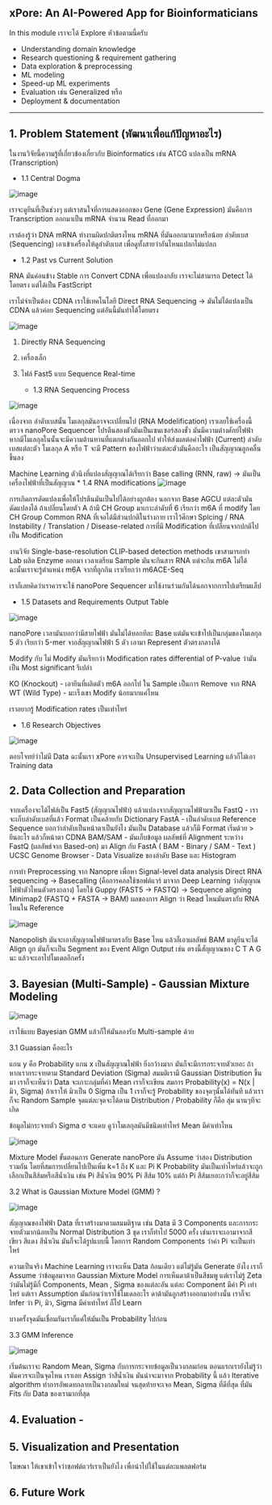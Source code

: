 ## xPore: An AI-Powered App for Bioinformaticians 

In this module เราจะได้ Explore หัวข้อตามนี้ครับ

* Understanding domain knowledge
* Research questioning & requirement gathering
* Data exploration & preprocessing
* ML modeling
* Speed-up ML experiments
* Evaluation เช่น Generalized หรือ
* Deployment & documentation

---


## 1. Problem Statement (พัฒนาเพื่อแก้ปัญหาอะไร)

  ในงานวิจัยนี้ความรู้ที่เกี่ยวข้องเกี่ยวกับ Bioinformatics เช่น ATCG แปลงเป็น mRNA (Transcription)

   * 1.1 Central Dogma

![image](https://github.com/user-attachments/assets/a975de87-7e0f-4edc-ab77-c08d84838f9a)

เราจะดูยีนที่เป็นช่วงๆ แต่เราสนใจที่การแสดงออกของ Gene (Gene Expression) มันคือการ Transcription ออกมาเป็น mRNA
จำนวน Read ที่ออกมา

เราต้องรู้ว่า DNA mRNA ทำงานผิดปกติตรงไหน mRNA ที่มันออกมามากหรือน้อย ลำดับเบส (Sequencing) เอาเข้าเครื่องให้ดูลำดับเบส เพื่อดูทั้งสายว่าอันไหนแปลกไม่แปลก

   * 1.2 Past vs Current Solution

RNA มันค่อนข้าง Stable การ Convert CDNA เพื่อแปลงกลับ เราจะไม่สามารถ Detect ได้โดยตรง แต่ได้เป็น FastScript 

เราไม่จำเป็นต้อง CDNA เราใช้เทคโนโลยี Direct RNA Sequencing -> มันไม่ได้แปลงเป็น CDNA แล้วค่อย Sequencing แต่อันนี้มันทำได้โดยตรง

![image](https://github.com/user-attachments/assets/53b5ea14-5899-48a8-b8be-32cfba44bd43)

1. Directly RNA Sequencing
2. เครื่องเล็ก
3. ไฟล์ Fast5 แบบ Sequence Real-time

    * 1.3 RNA Sequencing Process

![image](https://github.com/user-attachments/assets/35414b95-51af-4556-9859-8f1d4ed805cc)

เนื่องจาก ลำดับเบสนั้น โมเลกุลมันอาจจะเปลี่ยนไป (RNA Modelification) เราเลยใช้เครื่องนี้ตรวจ
nanoPore Sequencer โปรตีนสองตัวมันเป็นเซนเซอร์สองขั้ว มันมีความต่างศักย์ไฟฟ้า หากมีโมเลกุลในนั้นจะมีความต้านทานที่แตกต่างกันออกไป ทำให้ส่งผลต่อค่าไฟฟ้า (Current)
ลำดับเบสแต่ละตัว โมเลกุล A หรือ T จะมี Pattern ของไฟฟ้าว่าแต่ละตัวมันคืออะไร เป็นสัญญาณลูกคลื่นขึ้นลง

Machine Learning ตัวนึงที่แปลงสัญญาณได้เรียกว่า Base calling (RNN, raw) -> มันเป็นเครื่องไฟฟ้าที่เป็นสัญญาณ
    * 1.4 RNA modifications
![image](https://github.com/user-attachments/assets/1cfa42d7-397e-4627-bd94-40dd097b0c72)


การเกิดการดัดแปลงเพื่อให้โปรตีนมันเป็นไปได้อย่างถูกต้อง นอกจาก Base AGCU แต่ละตัวมันดัดแปลงได้ ถ้าเปลี่ยนโดยตัว A ถ้ามี CH Group มาเกาะลำดับที่ 6 เรียกว่า m6A ที่ modify โดย CH Group
Common RNA ที่เจอได้มีส่วนปกติในร่างกาย เราไว้ศึกษา Splcing / RNA Instability / Translation / Disease-related
การที่มี Modification ที่เปลี่ยนจากปกติไปเป็น Modification

งานวิจัย Single-base-resolution CLIP-based detection methods
เขาสามารถทำ Lab ผลิต Enzyme ออกมา เวลาเตรียม Sample มันจะกินสาร RNA แต่จะกิน m6A ไม่ได้ ฉะนั้นเราจะรู้ตำแหน่ง m6A จากที่ถูกกิน เราเรียกว่า m6ACE-Seq

เราก็เลยคิดว่าเราควรจะใช้ nanoPore Sequencer มาใช้งานร่วมกันได้นอกจากการไปเตรียมแล็ป

  * 1.5 Datasets and Requirements Output Table

![image](https://github.com/user-attachments/assets/7340af7d-0f36-4d5e-98c1-8cbc5143e868)


nanoPore เวลามันบอกว่ามีสายไฟฟ้า มันไม่ได้บอกทีละ Base แต่มันจะเข้าไปเป็นกลุ่มของโมเลกุล 5 ตัว เรียกว่า 5-mer จากสัญญาณไฟฟ้า 5 ตัว เอามา Represent ตัวตรงกลางได้

Modify กับ ไม่ Modify มันเรียกว่า Modification rates differential of P-value ว่ามันเป็น Most significant รึเปล่า

KO (Knockout) - เอายีนที่ผลิตตัว m6A ออกไป ใน Sample เป็นการ Remove จาก RNA
WT (Wild Type) - มะเร็งเขา Modify น้อยมากแค่ไหน 

เราอยากรู้ Modification rates เป็นเท่าไหร่

  * 1.6 Research Objectives

![image](https://github.com/user-attachments/assets/1d450855-7964-4e41-8a21-7b93021d0280)

  ตอบโจทย์ว่าไม่มี Data ฉะนั้นเรา xPore ควรจะเป็น Unsupervised Learning แล้วก็ไม่เอา Training data


## 2. Data Collection and Preparation

จากเครื่องจะได้ไฟล์เป็น Fast5 (สัญญาณไฟฟ้า) แล้วแปลงจากสัญญาณไฟฟ้ามาเป็น
FastQ - เราจะเก็บลำดับเบสที่แล้ว Format เป็นคล้ายกับ Dictionary
FastA - เป็นลำดับเบส Reference Sequence บอกว่าลำดับเป็นหน้าตาเป็นยังไง มันเป็น Database แล้วก็มี Format เริ่มด้วย > ยีนอะไร แล้วก็หน้าตา CDNA
BAM/SAM - มันเก็บข้อมูล ผลลัพธ์ที่ Alignment ระหว่าง FastQ (ผลลัพธ์จาก Based-on) มา Align กับ FastA ( BAM - Binary / SAM - Text )
UCSC Genome Browser - Data Visualize ของลำดับ Base และ Histogram

การทำ Preprocessing จาก Nanopre เพื่อหา Signal-level data analysis
Direct RNA sequencing -> 
Basecalling (คือการคอลใช้ซอฟต์แวร์ มาจาก Deep Learning ว่าสัญญาณไฟฟ้าตัวไหนตัวตรงกลาง) โดยใช้ Guppy (FAST5 -> FASTQ) -> 
Sequence aligning Minimap2 (FASTQ + FASTA -> BAM) ผลของการ Align ว่า Read ไหนมันตรงกับ RNA ไหนใน Reference

![image](https://github.com/user-attachments/assets/27cee878-4f98-45b1-94f8-6d630fa14aa2)

Nanopolish มันจะเอาสัญญาณไฟฟ้ามาตรงกับ Base ไหน แล้วก็เอาผลลัพธ์ BAM มาดูยีนจะได้ Align ถูก มันก็จะเป็น Segment ของ Event Align Output เช่น ตรงนี้สัญญาณของ C T A G นะ แล้วจะเอาไปโมเดลอีกครั้ง


## 3. Bayesian (Multi-Sample) - Gaussian Mixture Modeling

![image](https://github.com/user-attachments/assets/454853a1-e90e-40bf-886d-cdc1b1b6ebf6)

เราใช้แบบ Bayesian GMM แล้วก็ให้มันลองรับ Multi-sample ด้วย 

3.1 Guassian คืออะไร 

แกน y คือ Probability แกน x เป็นสัญญาณไฟฟ้า ยิ่งกว้างมาก มันก็จะมีการกระจายตัวเยอะ ถ้าหากเรากระจายตาม Standard Deviation (Sigma)
สมมติเรามี Gaussian Distribution ขึ้นมา เราก็จะเห็นว่า Data จะเกาะกลุ่มที่ค่า Mean เราก็จะเขียน สมการ Probability(x) = N(x | มิว, Sigma)
ถ้าเราให้ มิวเป็น 0 Sigma เป็น 1 เราก็จะรู้ Probability ของจุดๆนั้นได้ทันที แล้วเราก็จะ Random Sample จุดแต่ละจุดจะได้ตาม Distribution / Probability ก็คือ สุ่ม นานๆทีจะเกิด

ข้อมูลไม่กระจายตัว Sigma σ จะแคบ ดูว่าโมเลกุลมันมีชนิดเท่าไหร่ Mean มีค่าเท่าไหน

![image](https://github.com/user-attachments/assets/532f6e81-d9c7-45a9-a7bc-4d0a11b2eaf4)

Mixture Model
ขั้นตอนการ Generate nanoPore มัน Assume ว่าสอง Distribution รวมกัน โดยที่สมการเปลี่ยนไปเป็นเพิ่ม k=1 ถึง K และ Pi K
Probability มันเป็นเท่าไหร่แล้วจะถูกเลือกเป็นสีส้มหรือสีน้ำเงิน เช่น Pi สีน้ำเงิน 90% Pi สีส้ม 10% แต่ถ้า Pi สีส้มเยอะกว่าก็จะอยู่สีส้ม

3.2 What is Gaussian Mixture Model (GMM) ?

![image](https://github.com/user-attachments/assets/340dc3e0-01db-4273-bd8f-e34dbc7e090c)


สัญญาณของไฟฟ้า Data ที่เราสร้างมาตามสมมติฐาน เช่น Data มี 3 Components และการกระจายตัวมากน้อยเป็น Normal Distribution 3 ชุด
เราก็ทำไป 5000 ครั้ง เช่นเราจะเอามาจากสีเขียว สีแดง สีน้ำเงิน มันก็จะได้รูปแบบนี้ โดยการ Random Components ว่าค่า Pi จะเป็นเท่าไหร่

ความเป็นจริง Machine Learning เราจะเห็น Data ก้อนเดียว แต่ไม่รู้มัน Generate ยังไง เราก็ Assume ว่าข้อมูลมาจาก Gaussian Mixture Model
การเห็นดาต้าเป็นสีชมพู แต่เราไม่รู้ Zeta ว่ามันไม่รู้มีกี่ Components, Mean , Sigma ของแต่ละอัน แต่ละ Component มีค่า Pi เท่าไหร่ แต่เรา
Assumption มันก่อนว่าเราใช้โมเดลอะไร ดาต้ามันถูกสร้างออกมาอย่างนั้น เราก็จะ Infer ว่า Pi, มิว, Sigma มีค่าเท่าไหร่ ก็ไป Learn

บางครั้งจุดมันเชื่อมกันเราก็แค่ให้มันเป็น Probability ไปก่อน

3.3 GMM Inference

![image](https://github.com/user-attachments/assets/b1176516-09c5-4ed4-aa99-c84501694442)

เริ่มต้นเราจะ Random Mean, Sigma กับการกระจายข้อมูลเป็นวงกลมก่อน ตอนแรกเรายังไม่รู้ว่ามันควรจะเป็นจุดไหน เราเลย Assign ว่าสีน้ำเงิน มันน่าจะมาจาก Probability นี้
แล้ว Iterative algorithm ทำการอัพเดทกลายเป็นวงกลมใหม่ จนสุดท้ายจะเจอ Mean, Sigma ที่ดีที่สุด ที่มัน Fits กับ Data ของเรามากที่สุด




## 4. Evaluation - 

## 5. Visualization and Presentation

โฆษณา ให้เขาเข้าใจว่าซอฟต์แวร์เราเป็นยังไง เพื่อนำไปใช้ในแต่ละแพลตฟอร์ม

## 6. Future Work
